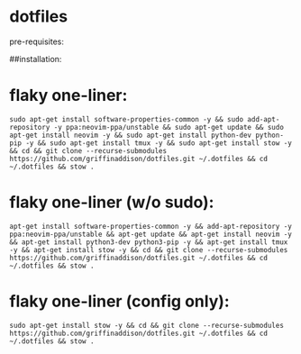 # dotfiles

pre-requisites:


##installation:

# flaky one-liner:
```sudo apt-get install software-properties-common -y && sudo add-apt-repository -y ppa:neovim-ppa/unstable && sudo apt-get update && sudo apt-get install neovim -y && sudo apt-get install python-dev python-pip -y && sudo apt-get install tmux -y && sudo apt-get install stow -y && cd && git clone --recurse-submodules https://github.com/griffinaddison/dotfiles.git ~/.dotfiles && cd ~/.dotfiles && stow . ```

# flaky one-liner (w/o sudo):
```apt-get install software-properties-common -y && add-apt-repository -y ppa:neovim-ppa/unstable && apt-get update && apt-get install neovim -y && apt-get install python3-dev python3-pip -y && apt-get install tmux -y && apt-get install stow -y && cd && git clone --recurse-submodules https://github.com/griffinaddison/dotfiles.git ~/.dotfiles && cd ~/.dotfiles && stow . ```


# flaky one-liner (config only):
```sudo apt-get install stow -y && cd && git clone --recurse-submodules https://github.com/griffinaddison/dotfiles.git ~/.dotfiles && cd ~/.dotfiles && stow . ```

